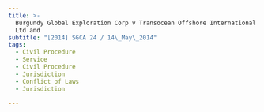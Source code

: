 ```yaml
---
title: >-
  Burgundy Global Exploration Corp v Transocean Offshore International Ventures
  Ltd and
subtitle: "[2014] SGCA 24 / 14\_May\_2014"
tags:
  - Civil Procedure
  - Service
  - Civil Procedure
  - Jurisdiction
  - Conflict of Laws
  - Jurisdiction

---
```


